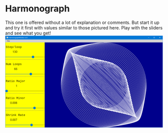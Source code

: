 # Harmonograph

This one is offered without a lot of explanation or comments. But start it up and try it first with values
similar to those pictured here. Play with the sliders and see what you get!
![A harmonograph image.](ScreenCap.png "A harmonograph image.")